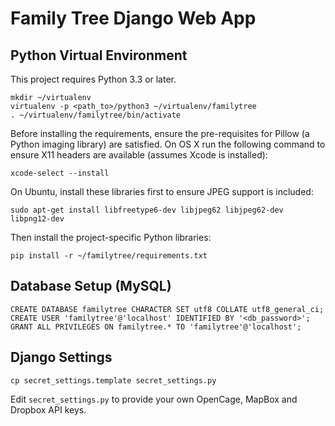 # Family Tree Django Web App

## Python Virtual Environment

This project requires Python 3.3 or later.

```
mkdir ~/virtualenv
virtualenv -p <path_to>/python3 ~/virtualenv/familytree
. ~/virtualenv/familytree/bin/activate
```

Before installing the requirements, ensure the pre-requisites for Pillow (a
Python imaging library) are satisfied. On OS X run the following command to
ensure X11 headers are available (assumes Xcode is installed):

```
xcode-select --install
```

On Ubuntu, install these libraries first to ensure JPEG support is included:

```
sudo apt-get install libfreetype6-dev libjpeg62 libjpeg62-dev libpng12-dev
```

Then install the project-specific Python libraries:

```
pip install -r ~/familytree/requirements.txt
```


## Database Setup (MySQL)

```
CREATE DATABASE familytree CHARACTER SET utf8 COLLATE utf8_general_ci;
CREATE USER 'familytree'@'localhost' IDENTIFIED BY '<db_password>';
GRANT ALL PRIVILEGES ON familytree.* TO 'familytree'@'localhost';
```

## Django Settings

```
cp secret_settings.template secret_settings.py
```

Edit `secret_settings.py` to provide your own OpenCage, MapBox and Dropbox API
keys.
